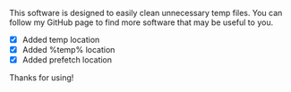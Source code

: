 This software is designed to easily clean unnecessary temp files. You can follow my GitHub page to find more software that may be useful to you.

- [x] Added temp location
- [x] Added %temp% location
- [x] Added prefetch location

Thanks for using!
